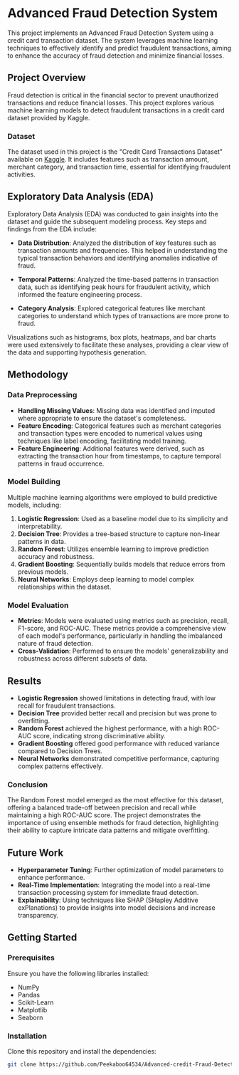 # Advanced Fraud Detection System

This project implements an Advanced Fraud Detection System using a credit card transaction dataset. The system leverages machine learning techniques to effectively identify and predict fraudulent transactions, aiming to enhance the accuracy of fraud detection and minimize financial losses.

## Project Overview

Fraud detection is critical in the financial sector to prevent unauthorized transactions and reduce financial losses. This project explores various machine learning models to detect fraudulent transactions in a credit card dataset provided by Kaggle.

### Dataset

The dataset used in this project is the "Credit Card Transactions Dataset" available on [Kaggle](https://www.kaggle.com/datasets/priyamchoksi/credit-card-transactions-dataset). It includes features such as transaction amount, merchant category, and transaction time, essential for identifying fraudulent activities.

## Exploratory Data Analysis (EDA)

Exploratory Data Analysis (EDA) was conducted to gain insights into the dataset and guide the subsequent modeling process. Key steps and findings from the EDA include:

- **Data Distribution**: Analyzed the distribution of key features such as transaction amounts and frequencies. This helped in understanding the typical transaction behaviors and identifying anomalies indicative of fraud.
  
- **Temporal Patterns**: Analyzed the time-based patterns in transaction data, such as identifying peak hours for fraudulent activity, which informed the feature engineering process.

- **Category Analysis**: Explored categorical features like merchant categories to understand which types of transactions are more prone to fraud.

Visualizations such as histograms, box plots, heatmaps, and bar charts were used extensively to facilitate these analyses, providing a clear view of the data and supporting hypothesis generation.

## Methodology

### Data Preprocessing

- **Handling Missing Values**: Missing data was identified and imputed where appropriate to ensure the dataset's completeness.
- **Feature Encoding**: Categorical features such as merchant categories and transaction types were encoded to numerical values using techniques like label encoding, facilitating model training.
- **Feature Engineering**: Additional features were derived, such as extracting the transaction hour from timestamps, to capture temporal patterns in fraud occurrence.

### Model Building

Multiple machine learning algorithms were employed to build predictive models, including:

1. **Logistic Regression**: Used as a baseline model due to its simplicity and interpretability.
2. **Decision Tree**: Provides a tree-based structure to capture non-linear patterns in data.
3. **Random Forest**: Utilizes ensemble learning to improve prediction accuracy and robustness.
4. **Gradient Boosting**: Sequentially builds models that reduce errors from previous models.
5. **Neural Networks**: Employs deep learning to model complex relationships within the dataset.

### Model Evaluation

- **Metrics**: Models were evaluated using metrics such as precision, recall, F1-score, and ROC-AUC. These metrics provide a comprehensive view of each model's performance, particularly in handling the imbalanced nature of fraud detection.
- **Cross-Validation**: Performed to ensure the models' generalizability and robustness across different subsets of data.

## Results

- **Logistic Regression** showed limitations in detecting fraud, with low recall for fraudulent transactions.
- **Decision Tree** provided better recall and precision but was prone to overfitting.
- **Random Forest** achieved the highest performance, with a high ROC-AUC score, indicating strong discriminative ability.
- **Gradient Boosting** offered good performance with reduced variance compared to Decision Trees.
- **Neural Networks** demonstrated competitive performance, capturing complex patterns effectively.

### Conclusion

The Random Forest model emerged as the most effective for this dataset, offering a balanced trade-off between precision and recall while maintaining a high ROC-AUC score. The project demonstrates the importance of using ensemble methods for fraud detection, highlighting their ability to capture intricate data patterns and mitigate overfitting.

## Future Work

- **Hyperparameter Tuning**: Further optimization of model parameters to enhance performance.
- **Real-Time Implementation**: Integrating the model into a real-time transaction processing system for immediate fraud detection.
- **Explainability**: Using techniques like SHAP (SHapley Additive exPlanations) to provide insights into model decisions and increase transparency.

## Getting Started

### Prerequisites

Ensure you have the following libraries installed:
- NumPy
- Pandas
- Scikit-Learn
- Matplotlib
- Seaborn

### Installation

Clone this repository and install the dependencies:

```bash
git clone https://github.com/Peekaboo64534/Advanced-credit-Fraud-Detection-System.git


